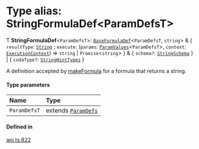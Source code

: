 # Type alias: StringFormulaDef<ParamDefsT\>

Ƭ **StringFormulaDef**<`ParamDefsT`\>: [`BaseFormulaDef`](../interfaces/BaseFormulaDef.md)<`ParamDefsT`, `string`\> & { `resultType`: [`String`](../enums/ValueType.md#string) ; `execute`: (`params`: [`ParamValues`](ParamValues.md)<`ParamDefsT`\>, `context`: [`ExecutionContext`](../interfaces/ExecutionContext.md)) => `string` \| `Promise`<`string`\>  } & { `schema?`: [`StringSchema`](StringSchema.md)  } \| { `codaType?`: [`StringHintTypes`](StringHintTypes.md)  }

A definition accepted by [makeFormula](../functions/makeFormula.md) for a formula that returns a string.

#### Type parameters

| Name | Type |
| :------ | :------ |
| `ParamDefsT` | extends [`ParamDefs`](ParamDefs.md) |

#### Defined in

[api.ts:822](https://github.com/coda/packs-sdk/blob/main/api.ts#L822)
